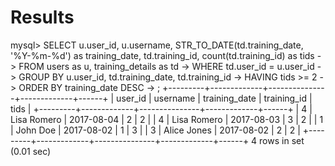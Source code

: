 Results
=======

mysql> SELECT u.user_id, u.username, STR_TO_DATE(td.training_date, '%Y-%m-%d') as training_date, td.training_id, count(td.training_id) as tids
    -> FROM users as u, training_details as td
    -> WHERE td.user_id = u.user_id
    -> GROUP BY u.user_id, td.training_date, td.training_id
    -> HAVING tids >= 2
    -> ORDER BY training_date DESC
    -> ;
+---------+-------------+---------------+-------------+------+
| user_id | username    | training_date | training_id | tids |
+---------+-------------+---------------+-------------+------+
|       4 | Lisa Romero | 2017-08-04    |           2 |    2 |
|       4 | Lisa Romero | 2017-08-03    |           3 |    2 |
|       1 | John Doe    | 2017-08-02    |           1 |    3 |
|       3 | Alice Jones | 2017-08-02    |           2 |    2 |
+---------+-------------+---------------+-------------+------+
4 rows in set (0.01 sec)
